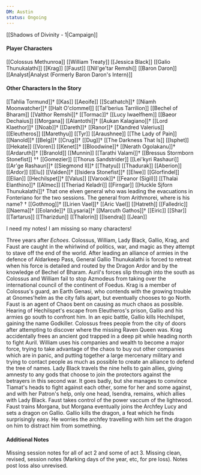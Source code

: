 ```yaml
---
DM: Austin
status: Ongoing
---
```

[[Shadows of Divinity - 1|Campaign]]
#### Player Characters
[[Colossus Methunroa]]
[[William Treaty]]
[[Jessica Black]]
[[Galio Thunukalathi]]
[[Krag]]
[[Faust]]
[[Nil'ge'tar Remshi]]
[[Baron Daron]]
[[Analyst|Analyst (Formerly Baron Daron's Intern)]]

#### Other Characters In the Story
[[Tahlia Tormund]]†
[[Kas]]
[[Aeoife]]
[[Scathatch]]†
[[Niamh Moonwatcher]]†
[[Halt O'clommel]]
[[Tal'berius Tarrilion]]
[[Bechel of Bharam]]
[[Valthor Remshi]]†
[[Tormac]]†
[[Lucy Iwaelfhem]]
[[Baeor Dechaius]]
[[Morgana]]
[[Alantothi]]†
[[Aukan Kalagiano]]†
[[Lord Klaethor]]†
[[Noab]]†
[[Dareth]]†
[[Ranor]]†
[[Xandred Valerius]]
[[Eleutheros]]
[[Marethyu]]
[[Tyr]]
[[Araushnee]]
[[The Lady of Pain]]
[[Nanold]]†
[[Belg]]†
[[Crug]]†
[[Dug]]†
[[The Darkness That Is]]
[[Isphet]]
[[Hekate]]
[[Voren]]
[[Kenet]]†
[[Bloodwine]]†
[[Nerath Ogolakanu]]†
[[Ardaruth]]†
[[Branold]]
[[Munnin]]
[[Tarathi Valami]]†
[[Bressus Stormborn Stonefist]] ††
[[Gomezier]]
[[Thorus Sandstrider]]
[[Lei'kyri Rashauri]]
[[Ar'ge Rashauri]]†
[[Siegmond II]]†
[[Thatyu]]
[[Thadurak]]
[[Aberion]]
[[Ardor]]
[[Elu]]
[[Valden]]†
[[Isidera Stonefist]]†
[[Elwe]]
[[Glorfindel]]
[[Elian]]
[[Hechilspet]]†
[[Valus]]
[[Varook]]†
[[Feanor (Sigil)]]
[[Thalai Elanthino]]†
[[Almec]]
[[Theriad Keladri]]
[[Firngar]]
[[Huckle Sjforn Thunukalathi]]†
That one elven general who was leading the evacuations in Fonteriano for the two sessions. The general from Arithmorei, where is his name? †
[[Gothmog]]†
[[Lirien Vael]]†
[[Aric Vael]]
[[Hatreth]]
[[Falledric]]
[[Naema]]†
[[Eolande]]†
[[Lysaria]]†
[[Marcuth Gathos]]†
[[Eiric]]
[[Shar]]
[[Tartarus]]
[[Tharizdun]]
[[Thalorin]]
[[Isendra]]
[[Jean]]

I need my notes! I am missing so many characters!


Three years after _Echoes_. Colossus, William, Lady Black, Gallio, Krag, and Faust are caught in the whirlwind of politics, war, and magic as they attempt to stave off the end of the world.
After leading an alliance of armies in the defence of Aldarkeep Pass, General Gallio Thunukalathi is forced to retreat when his force is detailed and routed by the Dragon Ardor and by the knowledge of Bechel of Bharam. Auril's forces slip through into the south as Colossus and William fail to stop Azmodeus from taking over the international council of the continent of Foedus.
Krag is a member of Colossus's guard, an Earth Genasi, who contends with the growing trouble at Gnomes'helm as the city falls apart, but eventually chooses to go North.
Faust is an agent of Chaos bent on causing as much chaos as possible.
Hearing of Hechilspet's escape from Eleutheros's prison, Gallio and his armies go south to confront him. In an epic battle, Gallio kills Hechilspet, gaining the name Godkiller.
Colossus frees people from the city of doors after attempting to discover where the missing Raven Queen was. Krag accidentally frees an ancient god trapped in a deep pit while heading north to fight Auril. William uses his companies and wealth to become a major force, trying to take advantage of the chaos to buy out other companies which are in panic, and putting together a large mercenary military and trying to contact people as much as possible to create an alliance to defend the tree of names.
Lady Black travels the nine hells to gain allies, giving amnesty to any gods that choose to join the protectors against the betrayers in this second war. It goes badly, but she manages to convince Tiamat's heads to fight against each other, some for her and some against, and with her Patron's help, only one head, Isendra, remains, which allies with Lady Black.
Faust takes control of the power vaccum of the lightwood.
Faust trains Morgana, but Morgana eventually joins the Archfey Lucy and sets a dragon on Gallio.
Gallio kills the dragon, a feat which he finds surprisingly easy. He worries the archfey travelling with him set the dragon on him to distract him from something.

#### Additional Notes
Missing session notes for all of act 2 and some of act 3. Missing clean, revised, session notes (Marking days of the year, etc, for pre loss). Notes post loss also unrevised.